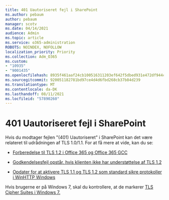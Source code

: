 ```yaml
---
title: 401 Uautoriseret fejl i SharePoint
ms.author: pebaum
author: pebaum
manager: scotv
ms.date: 04/14/2021
audience: Admin
ms.topic: article
ms.service: o365-administration
ROBOTS: NOINDEX, NOFOLLOW
localization_priority: Priority
ms.collection: Adm_O365
ms.custom:
- "10935"
- "9001435"
ms.openlocfilehash: 8935f461aaf24cb100516311203ef642f5dbed931e472df944c1cd7e72a8cf4e
ms.sourcegitcommit: 920051182781bd97ce4d4d6fbd268cb37b84d239
ms.translationtype: MT
ms.contentlocale: da-DK
ms.lasthandoff: 08/11/2021
ms.locfileid: "57890260"
---
```

# <a name="401-unauthorized-error-in-sharepoint"></a>401 Uautoriseret fejl i SharePoint

Hvis du modtager fejlen "(401) Uautoriseret" i SharePoint kan det være relateret til udrådningen af TLS 1.0/1.1. For at få mere at vide, kan du se:

- [Forberedelse til TLS 1.2 i Office 365 og Office 365 GCC](https://docs.microsoft.com/microsoft-365/compliance/prepare-tls-1.2-in-office-365)

- [Godkendelsesfejl opstår, hvis klienten ikke har understøttelse af TLS 1.2](https://docs.microsoft.com/sharepoint/troubleshoot/administration/authentication-errors-tls12-support)

- [Opdater for at aktivere TLS 1.1 og TLS 1.2 som standard sikre protokoller i WinHTTP Windows](https://support.microsoft.com/topic/update-to-enable-tls-1-1-and-tls-1-2-as-default-secure-protocols-in-winhttp-in-windows-c4bd73d2-31d7-761e-0178-11268bb10392)

Hvis brugerne er på Windows 7, skal du kontrollere, at de markerer [TLS Cipher Suites i Windows 7.](https://docs.microsoft.com/windows/win32/secauthn/tls-cipher-suites-in-windows-7)
